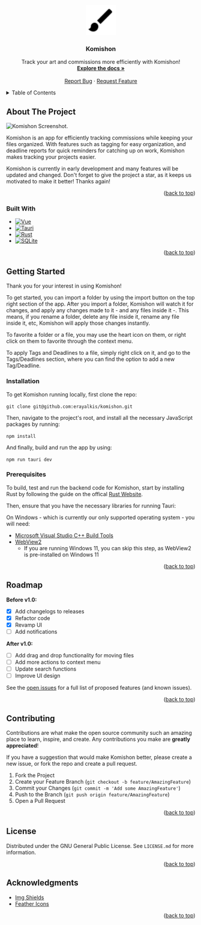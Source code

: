 <!-- Improved compatibility of back to top link: See: https://github.com/othneildrew/Best-README-Template/pull/73 -->

<a name="readme-top"></a>

<!--
*** Thanks for checking out the Best-README-Template. If you have a suggestion
*** that would make this better, please fork the repo and create a pull request
*** or simply open an issue with the tag "enhancement".
*** Don't forget to give the project a star!
*** Thanks again! Now go create something AMAZING! :D
-->

<!-- PROJECT SHIELDS -->
<!--
*** I'm using markdown "reference style" links for readability.
*** Reference links are enclosed in brackets [ ] instead of parentheses ( ).
*** See the bottom of this document for the declaration of the reference variables
*** for contributors-url, forks-url, etc. This is an optional, concise syntax you may use.
*** https://www.markdownguide.org/basic-syntax/#reference-style-links
-->

<!-- PROJECT LOGO -->
<br />
<div align="center">
  <a href="https://github.com/erayalkis/komishon">
    <img src="https://raw.githubusercontent.com/erayalkis/komishon/master/brush.svg?token=GHSAT0AAAAAAB5RU6ZOAH6W232MTS23IXLYY6YIKRQ" alt="Logo" width="80" height="80">
  </a>

  <h3 align="center">Komishon</h3>

  <p align="center">
    Track your art and commissions more efficiently with Komishon!
    <br />
    <a href="https://github.com/erayalkis/komishon/docs"><strong>Explore the docs »</strong></a>
    <br />
    <br />
    <a href="https://github.com/erayalkis/komishon/issues">Report Bug</a>
    ·
    <a href="https://github.com/erayalkis/komishon/issues">Request Feature</a>
  </p>
</div>

<!-- TABLE OF CONTENTS -->
<details>
  <summary>Table of Contents</summary>
  <ol>
    <li>
      <a href="#about-the-project">About Komishon</a>
      <ul>
        <li><a href="#built-with">Built With</a></li>
      </ul>
    </li>
    <li>
      <a href="#getting-started">Getting Started</a>
      <ul>
        <li><a href="#prerequisites">Prerequisites</a></li>
        <li><a href="#installation">Installation</a></li>
      </ul>
    </li>
    <li><a href="#roadmap">Roadmap</a></li>
    <li><a href="#contributing">Contributing</a></li>
    <li><a href="#license">License</a></li>
    <li><a href="#acknowledgments">Acknowledgments</a></li>
  </ol>
</details>

<!-- ABOUT THE PROJECT -->

## About The Project

![Komishon Screenshot](https://i.imgur.com/aQ2WU7J.png "Main Page").



Komishon is an app for efficiently tracking commissions while keeping your files organized.
With features such as tagging for easy organization, and deadline reports for quick reminders for catching up on work, Komishon makes tracking your projects easier.

Komishon is currently in early development and many features will be updated and changed.
Don't forget to give the project a star, as it keeps us motivated to make it better! Thanks again!

<p align="right">(<a href="#readme-top">back to top</a>)</p>

### Built With

- [![Vue][vue.js]][vue-url]
- [![Tauri][tauri]][tauri-link]
- [![Rust][rust-lang]][rust-link]
- [![SQLite][sqlite]][sqlite-link]

<p align="right">(<a href="#readme-top">back to top</a>)</p>

<!-- GETTING STARTED -->

## Getting Started

Thank you for your interest in using Komishon!

To get started, you can import a folder by using the import button on the top right section of the app.
After you import a folder, Komishon will watch it for changes, and apply any changes made to it - and any files inside it -.
This means, if you rename a folder, delete any file inside it, rename any file inside it, etc, Komishon will apply those changes instantly.

To favorite a folder or a file, you may use the heart icon on them, or right click on them to favorite through the context menu.

To apply Tags and Deadlines to a file, simply right click on it, and go to the Tags/Deadlines section, where you can find the option to add a new Tag/Deadline.

### Installation

To get Komishon running locally, first clone the repo:

`git clone git@github.com:erayalkis/komishon.git`

Then, navigate to the project's root, and install all the necessary JavaScript packages by running:

`npm install`

And finally, build and run the app by using:

`npm run tauri dev`

### Prerequisites

To build, test and run the backend code for Komishon, start by installing Rust by following the guide on the offical [Rust Website](https://www.rust-lang.org/tools/install).

Then, ensure that you have the necessary libraries for running Tauri:

On Windows - which is currently our only supported operating system - you will need:

- [Microsoft Visual Studio C++ Build Tools](https://visualstudio.microsoft.com/visual-cpp-build-tools/)
- [WebView2](https://developer.microsoft.com/en-us/microsoft-edge/webview2/#download-section)
  - If you are running Windows 11, you can skip this step, as WebView2 is pre-installed on Windows 11

<p align="right">(<a href="#readme-top">back to top</a>)</p>

<!-- ROADMAP -->

## Roadmap

**Before v1.0:**

- [x] Add changelogs to releases
- [x] Refactor code
- [x] Revamp UI
- [ ] Add notifications

**After v1.0:**

- [ ] Add drag and drop functionality for moving files
- [ ] Add more actions to context menu
- [ ] Update search functions
- [ ] Improve UI design

See the [open issues](https://github.com/erayalkis/komishon/issues) for a full list of proposed features (and known issues).

<p align="right">(<a href="#readme-top">back to top</a>)</p>

<!-- CONTRIBUTING -->

## Contributing

Contributions are what make the open source community such an amazing place to learn, inspire, and create. Any contributions you make are **greatly appreciated**!

If you have a suggestion that would make Komishon better, please create a new issue, or fork the repo and create a pull request.

1. Fork the Project
2. Create your Feature Branch (`git checkout -b feature/AmazingFeature`)
3. Commit your Changes (`git commit -m 'Add some AmazingFeature'`)
4. Push to the Branch (`git push origin feature/AmazingFeature`)
5. Open a Pull Request

<p align="right">(<a href="#readme-top">back to top</a>)</p>

<!-- LICENSE -->

## License

Distributed under the GNU General Public License. See `LICENSE.md` for more information.

<p align="right">(<a href="#readme-top">back to top</a>)</p>

<!-- ACKNOWLEDGMENTS -->

## Acknowledgments

- [Img Shields](https://shields.io)
- [Feather Icons](https://feathericons.com)

<p align="right">(<a href="#readme-top">back to top</a>)</p>

<!-- MARKDOWN LINKS & IMAGES -->
<!-- https://www.markdownguide.org/basic-syntax/#reference-style-links -->

[product-screenshot]: images/screenshot.png
[vue.js]: https://img.shields.io/badge/Vue.js-35495E?style=for-the-badge&logo=vuedotjs&logoColor=4FC08D
[vue-url]: https://vuejs.org/
[sqlite]: https://img.shields.io/badge/sqlite-%2307405e.svg?style=for-the-badge&logo=sqlite&logoColor=white
[sqlite-link]: https://www.sqlite.org/index.html
[tauri]: https://img.shields.io/badge/tauri-%2324C8DB.svg?style=for-the-badge&logo=tauri&logoColor=%23FFFFFF
[tauri-link]: https://tauri.app
[rust-lang]: https://img.shields.io/badge/rust-%23000000.svg?style=for-the-badge&logo=rust&logoColor=white
[rust-link]: https://www.rust-lang.org
